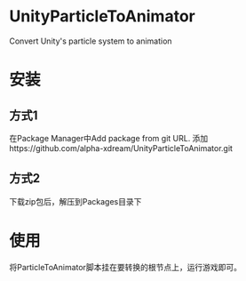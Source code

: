 # UnityParticleToAnimator
Convert Unity's particle system to animation

# 安装
## 方式1
在Package Manager中Add package from git URL.
添加https://github.com/alpha-xdream/UnityParticleToAnimator.git

## 方式2
下载zip包后，解压到Packages目录下

# 使用
将ParticleToAnimator脚本挂在要转换的根节点上，运行游戏即可。
